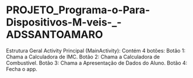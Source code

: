 # PROJETO_Programa-o-Para-Dispositivos-M-veis-_-ADSSANTOAMARO
Estrutura Geral Activity Principal (MainActivity): Contém 4 botões:  Botão 1: Chama a Calculadora de IMC. Botão 2: Chama a Calculadora de Combustível. Botão 3: Chama a Apresentação de Dados do Aluno. Botão 4: Fecha o app.
